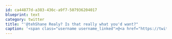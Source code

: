 ```yaml
---
id: ca44877d-a383-436c-a9f7-507936204017
blueprint: text
category: twitter
title: "'@tehShane Realy? Is that really what you'd want?"
caption: '<span class="username username_linked">@<a href="https://twitter.com/tehShane" title="Shane Lawrence">tehShane</a></span> Realy? Is that really what you''d want?'
---
```

